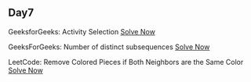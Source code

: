 ## Day7

GeeksforGeeks: Activity Selection [Solve Now](https://practice.geeksforgeeks.org/problems/activity-selection-1587115620/1)

GeeksForGeeks: Number of distinct subsequences [Solve Now](https://practice.geeksforgeeks.org/problems/number-of-distinct-subsequences0909/1)

LeetCode: Remove Colored Pieces if Both Neighbors are the Same Color [Solve Now](https://leetcode.com/problems/remove-colored-pieces-if-both-neighbors-are-the-same-color/description/)
